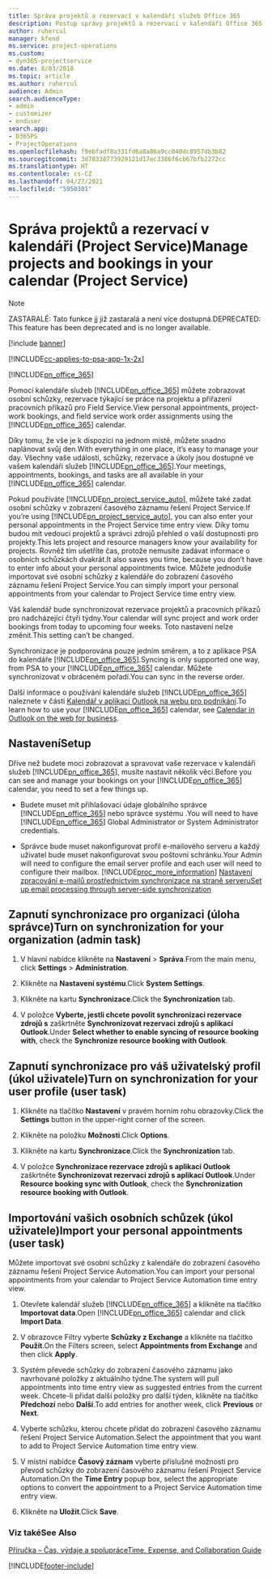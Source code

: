 ```yaml
---
title: Správa projektů a rezervací v kalendáři služeb Office 365
description: Postup správy projektů a rezervací v kalendáři Office 365
author: ruhercul
manager: kfend
ms.service: project-operations
ms.custom:
- dyn365-projectservice
ms.date: 8/03/2018
ms.topic: article
ms.author: ruhercul
audience: Admin
search.audienceType:
- admin
- customizer
- enduser
search.app:
- D365PS
- ProjectOperations
ms.openlocfilehash: f9ebfadf8a331fd6a8a86a9cc040dc8957db3b82
ms.sourcegitcommit: 3d78338773929121d17ec3386f6cb67bfb2272cc
ms.translationtype: HT
ms.contentlocale: cs-CZ
ms.lasthandoff: 04/27/2021
ms.locfileid: "5950301"
---
```

# <a name="manage-projects-and-bookings-in-your-calendar-project-service"></a><span data-ttu-id="6c45d-103">Správa projektů a rezervací v kalendáři (Project Service)</span><span class="sxs-lookup"><span data-stu-id="6c45d-103">Manage projects and bookings in your calendar (Project Service)</span></span>

> [!Note]
> <span data-ttu-id="6c45d-104">ZASTARALÉ: Tato funkce jj již zastaralá a není více dostupná.</span><span class="sxs-lookup"><span data-stu-id="6c45d-104">DEPRECATED: This feature has been deprecated and is no longer available.</span></span>

[!include [banner](../includes/psa-now-project-operations.md)]

[!INCLUDE[cc-applies-to-psa-app-1x-2x](../includes/cc-applies-to-psa-app-1x-2x.md)]

[!INCLUDE[pn_office_365](../includes/pn-office-365.md)] 

<span data-ttu-id="6c45d-105">Pomocí kalendáře služeb [!INCLUDE[pn_office_365](../includes/pn-office-365.md)] můžete zobrazovat osobní schůzky, rezervace týkající se práce na projektu a přiřazení pracovních příkazů pro Field Service.</span><span class="sxs-lookup"><span data-stu-id="6c45d-105">View personal appointments, project-work bookings, and field service work order assignments using the [!INCLUDE[pn_office_365](../includes/pn-office-365.md)] calendar.</span></span>  
  
 <span data-ttu-id="6c45d-106">Díky tomu, že vše je k dispozici na jednom místě, můžete snadno naplánovat svůj den.</span><span class="sxs-lookup"><span data-stu-id="6c45d-106">With everything in one place, it’s easy to manage your day.</span></span> <span data-ttu-id="6c45d-107">Všechny vaše události, schůzky, rezervace a úkoly jsou dostupné ve vašem kalendáři služeb [!INCLUDE[pn_office_365](../includes/pn-office-365.md)].</span><span class="sxs-lookup"><span data-stu-id="6c45d-107">Your meetings, appointments, bookings, and tasks are all available in your [!INCLUDE[pn_office_365](../includes/pn-office-365.md)] calendar.</span></span>  
  
 <span data-ttu-id="6c45d-108">Pokud používáte [!INCLUDE[pn_project_service_auto](../includes/pn-project-service-auto.md)], můžete také zadat osobní schůzky v zobrazení časového záznamu řešení Project Service.</span><span class="sxs-lookup"><span data-stu-id="6c45d-108">If you’re using [!INCLUDE[pn_project_service_auto](../includes/pn-project-service-auto.md)], you can also enter your personal appointments in the Project Service time entry view.</span></span> <span data-ttu-id="6c45d-109">Díky tomu budou mít vedoucí projektů a správci zdrojů přehled o vaší dostupnosti pro projekty.</span><span class="sxs-lookup"><span data-stu-id="6c45d-109">This lets project and resource managers know your availability for projects.</span></span> <span data-ttu-id="6c45d-110">Rovněž tím ušetříte čas, protože nemusíte zadávat informace o osobních schůzkách dvakrát.</span><span class="sxs-lookup"><span data-stu-id="6c45d-110">It also saves you time, because you don’t have to enter info about your personal appointments twice.</span></span> <span data-ttu-id="6c45d-111">Můžete jednoduše importovat své osobní schůzky z kalendáře do zobrazení časového záznamu řešení Project Service.</span><span class="sxs-lookup"><span data-stu-id="6c45d-111">You can simply import your personal appointments from your calendar to Project Service time entry view.</span></span>  
  
 <span data-ttu-id="6c45d-112">Váš kalendář bude synchronizovat rezervace projektů a pracovních příkazů pro nadcházející čtyři týdny.</span><span class="sxs-lookup"><span data-stu-id="6c45d-112">Your calendar will sync project and work order bookings from today to upcoming four weeks.</span></span> <span data-ttu-id="6c45d-113">Toto nastavení nelze změnit.</span><span class="sxs-lookup"><span data-stu-id="6c45d-113">This setting can’t be changed.</span></span>  
  
 <span data-ttu-id="6c45d-114">Synchronizace je podporována pouze jedním směrem, a to z aplikace PSA do kalendáře [!INCLUDE[pn_office_365](../includes/pn-office-365.md)].</span><span class="sxs-lookup"><span data-stu-id="6c45d-114">Syncing is only supported one way, from PSA to your [!INCLUDE[pn_office_365](../includes/pn-office-365.md)] calendar.</span></span> <span data-ttu-id="6c45d-115">Můžete synchronizovat v obráceném pořadí.</span><span class="sxs-lookup"><span data-stu-id="6c45d-115">You can sync in the reverse order.</span></span> 
  
 <span data-ttu-id="6c45d-116">Další informace o používání kalendáře služeb [!INCLUDE[pn_office_365](../includes/pn-office-365.md)] naleznete v části [Kalendář v aplikaci Outlook na webu pro podnikání](https://support.office.com/article/Calendar-in-Outlook-on-the-web-for-business-5219c457-d1fe-4c2f-9032-1a816b88e936).</span><span class="sxs-lookup"><span data-stu-id="6c45d-116">To learn how to use your [!INCLUDE[pn_office_365](../includes/pn-office-365.md)] calendar, see [Calendar in Outlook on the web for business](https://support.office.com/article/Calendar-in-Outlook-on-the-web-for-business-5219c457-d1fe-4c2f-9032-1a816b88e936).</span></span>  
  
## <a name="setup"></a><span data-ttu-id="6c45d-117">Nastavení</span><span class="sxs-lookup"><span data-stu-id="6c45d-117">Setup</span></span>  
 <span data-ttu-id="6c45d-118">Dříve než budete moci zobrazovat a spravovat vaše rezervace v kalendáři služeb [!INCLUDE[pn_office_365](../includes/pn-office-365.md)], musíte nastavit několik věcí.</span><span class="sxs-lookup"><span data-stu-id="6c45d-118">Before you can see and manage your bookings on your [!INCLUDE[pn_office_365](../includes/pn-office-365.md)] calendar, you need to set a few things up.</span></span>  
  
- <span data-ttu-id="6c45d-119">Budete muset mít přihlašovací údaje globálního správce [!INCLUDE[pn_office_365](../includes/pn-office-365.md)] nebo správce systému .</span><span class="sxs-lookup"><span data-stu-id="6c45d-119">You will need to have [!INCLUDE[pn_office_365](../includes/pn-office-365.md)] Global Administrator or System Administrator credentials.</span></span>  
  
- <span data-ttu-id="6c45d-120">Správce bude muset nakonfigurovat profil e-mailového serveru a každý uživatel bude muset nakonfigurovat svou poštovní schránku.</span><span class="sxs-lookup"><span data-stu-id="6c45d-120">Your Admin will need to configure the email server profile and each user will need to configure their mailbox.</span></span> [!INCLUDE[proc_more_information](../includes/proc-more-information.md)] <span data-ttu-id="6c45d-121">[Nastavení zpracování e-mailů prostřednictvím synchronizace na straně serveru](/dynamics365/customerengagement/on-premises/admin/set-up-server-side-synchronization-of-email-appointments-contacts-and-tasks)</span><span class="sxs-lookup"><span data-stu-id="6c45d-121">[Set up email processing through server-side synchronization](/dynamics365/customerengagement/on-premises/admin/set-up-server-side-synchronization-of-email-appointments-contacts-and-tasks)</span></span>  
  
## <a name="turn-on-synchronization-for-your-organization-admin-task"></a><span data-ttu-id="6c45d-122">Zapnutí synchronizace pro organizaci (úloha správce)</span><span class="sxs-lookup"><span data-stu-id="6c45d-122">Turn on synchronization for your organization (admin task)</span></span>  
  
1.  <span data-ttu-id="6c45d-123">V hlavní nabídce klikněte na **Nastavení** > **Správa**.</span><span class="sxs-lookup"><span data-stu-id="6c45d-123">From the main menu, click **Settings** > **Administration**.</span></span>  
  
2.  <span data-ttu-id="6c45d-124">Klikněte na **Nastavení systému**.</span><span class="sxs-lookup"><span data-stu-id="6c45d-124">Click **System Settings**.</span></span>  
  
3.  <span data-ttu-id="6c45d-125">Klikněte na kartu **Synchronizace**.</span><span class="sxs-lookup"><span data-stu-id="6c45d-125">Click the **Synchronization** tab.</span></span>  
  
4.  <span data-ttu-id="6c45d-126">V položce **Vyberte, jestli chcete povolit synchronizaci rezervace zdrojů s** zaškrtněte **Synchronizovat rezervaci zdrojů s aplikací Outlook**.</span><span class="sxs-lookup"><span data-stu-id="6c45d-126">Under **Select whether to enable syncing of resource booking with**, check the **Synchronize resource booking with Outlook**.</span></span>  
  
## <a name="turn-on-synchronization-for-your-user-profile-user-task"></a><span data-ttu-id="6c45d-127">Zapnutí synchronizace pro váš uživatelský profil (úkol uživatele)</span><span class="sxs-lookup"><span data-stu-id="6c45d-127">Turn on synchronization for your user profile (user task)</span></span>  
  
1.  <span data-ttu-id="6c45d-128">Klikněte na tlačítko **Nastavení** v pravém horním rohu obrazovky.</span><span class="sxs-lookup"><span data-stu-id="6c45d-128">Click the **Settings** button in the upper-right corner of the screen.</span></span>  
  
2.  <span data-ttu-id="6c45d-129">Klikněte na položku **Možnosti**.</span><span class="sxs-lookup"><span data-stu-id="6c45d-129">Click **Options**.</span></span>  
  
3.  <span data-ttu-id="6c45d-130">Klikněte na kartu **Synchronizace**.</span><span class="sxs-lookup"><span data-stu-id="6c45d-130">Click the **Synchronization** tab.</span></span>  
  
4.  <span data-ttu-id="6c45d-131">V položce **Synchronizace rezervace zdrojů s aplikací Outlook** zaškrtněte **Synchronizovat rezervaci zdrojů s aplikací Outlook**.</span><span class="sxs-lookup"><span data-stu-id="6c45d-131">Under **Resource booking sync with Outlook**, check the **Synchronization resource booking with Outlook**.</span></span>  
  
## <a name="import-your-personal-appointments-user-task"></a><span data-ttu-id="6c45d-132">Importování vašich osobních schůzek (úkol uživatele)</span><span class="sxs-lookup"><span data-stu-id="6c45d-132">Import your personal appointments (user task)</span></span>  
 <span data-ttu-id="6c45d-133">Můžete importovat své osobní schůzky z kalendáře do zobrazení časového záznamu řešení Project Service Automation.</span><span class="sxs-lookup"><span data-stu-id="6c45d-133">You can import your personal appointments from your calendar to Project Service Automation time entry view.</span></span>  
  
1. <span data-ttu-id="6c45d-134">Otevřete kalendář služeb [!INCLUDE[pn_office_365](../includes/pn-office-365.md)] a klikněte na tlačítko **Importovat data**.</span><span class="sxs-lookup"><span data-stu-id="6c45d-134">Open [!INCLUDE[pn_office_365](../includes/pn-office-365.md)] calendar and click **Import Data**.</span></span>  
  
2. <span data-ttu-id="6c45d-135">V obrazovce Filtry vyberte **Schůzky z Exchange** a klikněte na tlačítko **Použít**.</span><span class="sxs-lookup"><span data-stu-id="6c45d-135">On the Filters screen, select **Appointments from Exchange** and then click **Apply**.</span></span>  
  
3. <span data-ttu-id="6c45d-136">Systém převede schůzky do zobrazení časového záznamu jako navrhované položky z aktuálního týdne.</span><span class="sxs-lookup"><span data-stu-id="6c45d-136">The system will pull appointments into time entry view as suggested entries from the current week.</span></span> <span data-ttu-id="6c45d-137">Chcete-li přidat další položky pro další týden, klikněte na tlačítko **Předchozí** nebo **Další**.</span><span class="sxs-lookup"><span data-stu-id="6c45d-137">To add entries for another week, click **Previous** or **Next**.</span></span>  
  
4. <span data-ttu-id="6c45d-138">Vyberte schůzku, kterou chcete přidat do zobrazení časového záznamu řešení Project Service Automation.</span><span class="sxs-lookup"><span data-stu-id="6c45d-138">Select the appointment that you want to add to Project Service Automation time entry view.</span></span>  
  
5. <span data-ttu-id="6c45d-139">V místní nabídce **Časový záznam** vyberte příslušné možnosti pro převod schůzky do zobrazení časového záznamu řešení Project Service Automation.</span><span class="sxs-lookup"><span data-stu-id="6c45d-139">On the **Time Entry** popup box, select the appropriate options to convert the appointment to a Project Service Automation time entry view.</span></span>  
  
6. <span data-ttu-id="6c45d-140">Klikněte na **Uložit**.</span><span class="sxs-lookup"><span data-stu-id="6c45d-140">Click **Save**.</span></span>  
  
### <a name="see-also"></a><span data-ttu-id="6c45d-141">Viz také</span><span class="sxs-lookup"><span data-stu-id="6c45d-141">See Also</span></span>  
 [<span data-ttu-id="6c45d-142">Příručka – Čas, výdaje a spolupráce</span><span class="sxs-lookup"><span data-stu-id="6c45d-142">Time, Expense, and Collaboration Guide</span></span>](../psa/time-expense-collaboration-guide.md)


[!INCLUDE[footer-include](../includes/footer-banner.md)]